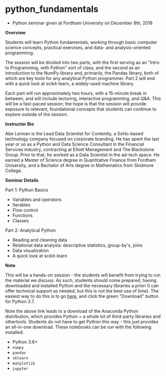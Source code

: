 # python_fundamentals
- Python seminar given at Fordham University on December 8th, 2018

**Overview**

Students will learn Python fundamentals, working through basic computer science concepts, practical exercises, and data- and analysis-oriented programming.

The session will be divided into two parts, with the first serving as an "Intro to Programming, with Python" sort of class, and the second as an introduction to the NumPy library and, primarily, the Pandas library, both of which are key tools for any analytical Python programmer. Part 2 will end with a quick look at scikit-learn, a widely-used machine library.

Each part will run approximately two hours, with a 15-minute break in between, and will include lecturing, interactive programming, and Q&A. This will be a fast-paced session; the hope is that the session will provide exposure to relevant, foundational concepts that students can continue to explore outside of the session.

**Instructor Bio**

Abe Lerman is the Lead Data Scientist for Contently, a SoHo-based technology company focused on corporate branding. He has spent the last year or so as a Python and Data Science Consultant in the Financial Services industry, contracting at Elliott Management and The Blackstone Group. Prior to that, he worked as a Data Scientist in the ad-tech space. He earned a Master of Science degree in Quantitative Finance from Fordham University, and a Bachelor of Arts degree in Mathematics from Skidmore College.

**Seminar Details**

Part 1: Python Basics

- Variables and operators
- Iterables
- Flow control
- Functions
- Classes

Part 2:  Analytical Python

- Reading and cleaning data
- Relational data analysis: descriptive statistics, group-by's, joins
- Data visualization
- A quick look at scikit-learn

**Note**

This will be a hands-on session - the students will benefit from trying to run the material we discuss. As such, students should come prepared, having downloaded and installed Python and the necessary libraries a priori (I can offer technical support as needed, but this is not the best use of time). The easiest way to do this is to go [here](https://www.anaconda.com/download/), and click the green "Download" button for Python 3.7. 

Note the above link leads to a download of the Anaconda Python distribution, which provides Python + a whole lot of third-party libraries and othertools. Students do not have to get Python this way - this just provides an all-in-one download. These notebooks can be run with the following installed:
- Python 3.6+
- `numpy`
- `pandas`
- `sklearn`
- `matplotlib`
- `jupyter`
